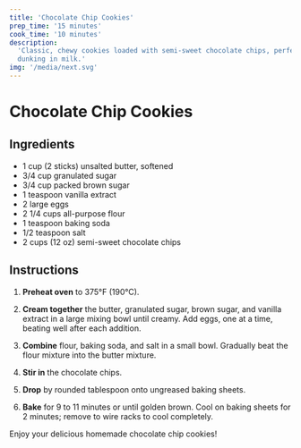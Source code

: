 ```yaml
---
title: 'Chocolate Chip Cookies'
prep_time: '15 minutes'
cook_time: '10 minutes'
description:
  'Classic, chewy cookies loaded with semi-sweet chocolate chips, perfect for
  dunking in milk.'
img: '/media/next.svg'
---
```


# Chocolate Chip Cookies

## Ingredients

- 1 cup (2 sticks) unsalted butter, softened
- 3/4 cup granulated sugar
- 3/4 cup packed brown sugar
- 1 teaspoon vanilla extract
- 2 large eggs
- 2 1/4 cups all-purpose flour
- 1 teaspoon baking soda
- 1/2 teaspoon salt
- 2 cups (12 oz) semi-sweet chocolate chips

## Instructions

1. **Preheat oven** to 375°F (190°C).

2. **Cream together** the butter, granulated sugar, brown sugar, and vanilla
   extract in a large mixing bowl until creamy. Add eggs, one at a time, beating
   well after each addition.

3. **Combine** flour, baking soda, and salt in a small bowl. Gradually beat the
   flour mixture into the butter mixture.

4. **Stir in** the chocolate chips.

5. **Drop** by rounded tablespoon onto ungreased baking sheets.

6. **Bake** for 9 to 11 minutes or until golden brown. Cool on baking sheets for
   2 minutes; remove to wire racks to cool completely.

Enjoy your delicious homemade chocolate chip cookies!
